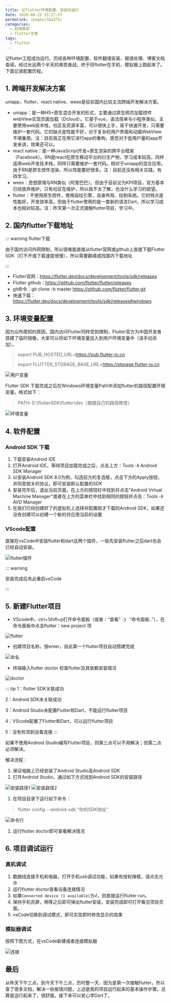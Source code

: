 ```yaml
---
title: 记flutter环境配置、安装及运行
date: 2020-08-22 15:27:57
permalink: /pages/3aa371/
categories: 
  - 前端框架
  - flutter文章
tags: 
  - flutter
---
```



记flutter工程成功运行。历经各种环境配置、软件翻墙安装、报错处理、博客文档查阅，经过长达两个半天的艰苦奋战，终于将flutter在手机、模拟器上跑起来了。下面记录配置历程。

<!-- more -->

## 1. 跨端开发解决方案

uniapp、flutter、react native、weex是目前国内比较主流跨端开发解决方案。

- uniapp：是一种H5+原生混合开发的形式，主要通过原生网页加载控件webView实现页面加载（Dcloud）。它基于vue，语法简单与小程序类似，主要使用web技术栈，社区及资源丰富，可以很快上手，易于快速开发，只需要维护一套代码。它的缺点是性能不好，对于复杂的用户界面和动画WebView不堪重用。注：目前我正在用它进行app的重构，感觉对于低用户量的app开发来讲，效果还可以。
- react native：是一种JavaScript开发+原生渲染的跨平台框架（Facebook）。RN是react在原生移动平台的衍生产物，学习成本较高，同样适用web开发技术栈，同样只需要维护一套代码。相对于uniapp的混合应用，由于RN是原生控件渲染，所以性能要好很多。注：目前还没有相关实践，有待学习。
- weex：思想原理与RN类似（阿里巴巴）。但由于目前沦为KPI项目，官方基本已经放弃维护，只有社区在维护，所以我不太了解，也没什么学习的欲望。
- flutter：不使用原生控件，使用自绘引擎，自身布局、绘制系统。它的特点是性能好，开发效率高，但由于flutter使用的是一套新的语言Dart，所以学习成本也相对较高。注：昨天第一次正式接触flutter项目，学习中。

## 2.  国内flutter下载地址

::: warning flutter下载

由于国内访问外网限制，所以很难能直接从flutter官网或github上直接下载Flutter SDK（打不开或下载速度很慢），所以需要翻墙或找国内下载地址

:::

- Flutter官网：<https://flutter.dev/docs/development/tools/sdk/releases>
- Flutter github：<https://github.com/flutter/flutter/releases>
- git命令：git clone -b master https://github.com/flutter/flutter.git
- 快速下载：<https://flutter.dev/docs/development/tools/sdk/releases#windows>

## 3.  环境变量配置

因为众所周知的原因，国内访问Flutter同样受到限制，Flutter官方为中国开发者搭建了临时镜像，大家可以将如下环境变量加入到用户环境变量中（请手动添加）。

> export PUB_HOSTED_URL=https://pub.flutter-io.cn 
>
> export FLUTTER_STORAGE_BASE_URL=https://storage.flutter-io.cn

![用户变量](https://i.loli.net/2020/08/22/O9mMpf4CzbKUihZ.png)

Flutter SDK 下载完成之后在Windows环境变量Path中添加flutter的路径配置环境变量。格式如下：

> PATH:   D:\flutterSDK\flutter\dev（根据自己的路径修改）

![环境变量](https://i.loli.net/2020/08/22/qzesO1BTgI8ch2o.png)

## 4.  软件配置

### Android SDK 下载

1. 下载安装Android IDE
2. 打开Android IDE，等待项目加载完成之后，点击上方：Tools -》 Android SDK Manager
3. 以安装Android SDK 8.0为例，勾选前方的复选框，点击下方的Apply按钮，并同意相关的协议，即可安装默认配置的SDK
4. 安装完毕后，退出当前页面，在上方的按钮栏中找到并点击“Android Virtual Machine Manager”或者在上方的菜单栏中找到相同的按钮并点击：Tools -》AVD Manager
5. 在我们已经创建好了的虚拟机上选择并配置刚才下载的Android SDK，如果还没有创建可以创建一个新的并应用当前的设置

### VScode配置

直接在vsCode中安装flutter和dart这两个插件，一般先安装flutter之后dart也会已经自动安装。

![flutter插件](https://i.loli.net/2020/08/22/GRdk8Z4o6hAiwPa.png)

::: warning

安装完成后务必重启vsCode

:::



## 5. 新建Flutter项目

- VScode中，ctrl+Shift+p打开命令面板（或者：“查看” -》 “命令面板..”），在命令面板中点击flutter：new project 项

![flutter](https://i.loli.net/2020/08/22/LVECQ1whY2pUi5u.png)

- 创建项目名称，按enter，自此第一个flutter项目自动搭建完成

![命名](https://i.loli.net/2020/08/22/RvMPCKNtT7QDFBl.png)

- 终端输入flutter doctor 检查flutter及其依赖安装情况

![doctor](https://i.loli.net/2020/08/22/TUe6lW7qJdoyHMt.png)

::: tip
1：flutter SDK关联成功

2：Android SDK未关联成功

3：Android Studio未配置Flutter和Dart，不能运行flutter项目

4：VScode配置了Flutter和Dart，可以运行flutter项目

5：没有检测到设备连接
:::

如果不使用Android Studio编写Flutter项目，则第三点可以不用解决；但第二点必须解决。

解决流程：
1. 保证电脑上已经安装了Android Studio及Android SDK
2. 打开Android Studio，通过如下方式找到Android SDK的安装路径
   
![安装路径1](https://i.loli.net/2020/08/22/O81TGiEeKbuClws.png)
![安装路径2](https://i.loli.net/2020/08/22/HREUAbVOMFBG95g.png)

1. 在项目目录下运行如下命令：
  
> flutter config --android-sdk "你的SDK地址"

![命令行](https://i.loli.net/2020/08/22/ke65KXgOIBwb1hz.png)

1. 运行flutter doctor即可查看解决情况


## 6. 项目调试运行

### 真机调试

1. 数据线连接手机和电脑，打开手机usb调试功能，如果有授权弹框，请点击允许
2. 运行flutter doctor查看设备连接情况
3. 如果`Connected device (1 available)`为√，则直接运行flutter run。
4. 保持手机亮屏，稍等之后即可弹出flutter安装，安装完成即可打开看见项目页面。
5. vsCode切换到调试模式，即可实现即时修改显示的效果


### 模拟器调试

按照下图方式，在vsCode新建或者连接模拟器

![连接](https://i.loli.net/2020/08/22/VD5vIXNdfkeqHC2.png)



## 最后

从昨天下午三点，到今天下午三点，历时整一天，因为是第一次接触flutter，所以查了很多文档，解决一些报错问题，上述是我的项目运行起来的基本操作步骤。总算是运行起来了，很舒服，接下来可以安心学Dart了。